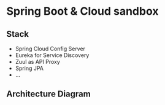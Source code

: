 # Spring Boot & Cloud sandbox


## Stack
- Spring Cloud Config Server
- Eureka for Service Discovery
- Zuul as API Proxy
- Spring JPA
- ...

## Architecture Diagram


